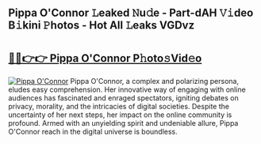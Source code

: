 ## Pippa O'Connor 𝙻eaked 𝙽u𝚍e - Part-dAH 𝚅𝚒deo B𝚒kini 𝙿hotos - Hot All 𝙻eaks VGDvz

# <h2><a href="http://ld1a0d8.urlbe.top/?page=Pippa+O%27Connor">🔗🔗👉👉 Pippa O'Connor P𝚑oto𝚜Vid𝚎o</a></h2>

[![Pippa O'Connor](https://i.imgur.com/eBuTRDB.gif)](http://ld1a0d8.urlbe.top/?page=Pippa+O%27Connor)
Pippa O'Connor, a complex and polarizing persona, eludes easy comprehension. Her innovative way of engaging with online audiences has fascinated and enraged spectators, igniting debates on privacy, morality, and the intricacies of digital societies. Despite the uncertainty of her next steps, her impact on the online community is profound. Armed with an unyielding spirit and undeniable allure, Pippa O'Connor reach in the digital universe is boundless.
